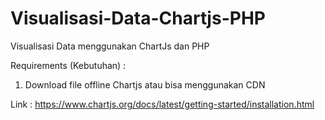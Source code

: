 # Visualisasi-Data-Chartjs-PHP
Visualisasi Data menggunakan ChartJs dan PHP 

Requirements (Kebutuhan) :

1. Download file offline Chartjs atau bisa menggunakan CDN

Link : https://www.chartjs.org/docs/latest/getting-started/installation.html
